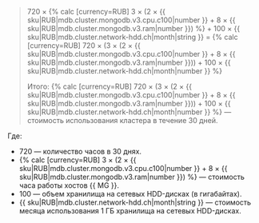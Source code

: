 > 720 × {% calc [currency=RUB] 3 × (2 × {{ sku|RUB|mdb.cluster.mongodb.v3.cpu.c100|number }} + 8 × {{ sku|RUB|mdb.cluster.mongodb.v3.ram|number }}) %} + 100&nbsp;×&nbsp;{{ sku|RUB|mdb.cluster.network-hdd.ch|month|string }} = {% calc [currency=RUB] 720 × (3 × (2 × {{ sku|RUB|mdb.cluster.mongodb.v3.cpu.c100|number }} + 8 × {{ sku|RUB|mdb.cluster.mongodb.v3.ram|number }})) + 100 × {{ sku|RUB|mdb.cluster.network-hdd.ch|month|number }} %}
>
> Итого: {% calc [currency=RUB] 720 × (3 × (2 × {{ sku|RUB|mdb.cluster.mongodb.v3.cpu.c100|number }} + 8 × {{ sku|RUB|mdb.cluster.mongodb.v3.ram|number }})) + 100 × {{ sku|RUB|mdb.cluster.network-hdd.ch|month|number }} %} — стоимость использования кластера в течение 30 дней.

Где:
* 720 — количество часов в 30 днях.
* {% calc [currency=RUB] 3 × (2 × {{ sku|RUB|mdb.cluster.mongodb.v3.cpu.c100|number }} + 8 × {{ sku|RUB|mdb.cluster.mongodb.v3.ram|number }}) %} — стоимость часа работы хостов {{ MG }}.
* 100 — объем хранилища на сетевых HDD-дисках (в гигабайтах).
* {{ sku|RUB|mdb.cluster.network-hdd.ch|month|string }} — стоимость месяца использования 1 ГБ хранилища на сетевых HDD-дисках.